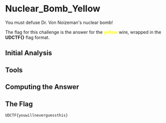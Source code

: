 # Nuclear_Bomb_Yellow

You must defuse Dr. Von Noizeman's nuclear bomb!
<p>The flag for this challenge is the answer for the <font color="yellow"><b>yellow</b></font> wire, wrapped in the <b>UDCTF{}</b> flag format.</p>


## Initial Analysis 



## Tools 



## Computing the Answer 



## The Flag 
```ObjectScript
UDCTF{youwillneverguessthis}
```
